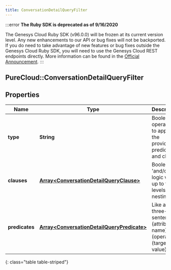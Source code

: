 ```yaml
---
title: ConversationDetailQueryFilter
---
```


:::error
**The Ruby SDK is deprecated as of 9/16/2020**

The Genesys Cloud Ruby SDK (v96.0.0) will be frozen at its current version level. Any new enhancements to our API or bug fixes will not be backported. If you do need to take advantage of new features or bug fixes outside the Genesys Cloud Ruby SDK, you will need to use the Genesys Cloud REST endpoints directly. More information can be found in the [Official Announcement](https://developer.mypurecloud.com/forum/t/announcement-genesys-cloud-ruby-sdk-end-of-life/8850).
:::


## PureCloud::ConversationDetailQueryFilter

## Properties

|Name | Type | Description | Notes|
|------------ | ------------- | ------------- | -------------|
| **type** | **String** | Boolean operation to apply to the provided predicates and clauses | |
| **clauses** | [**Array&lt;ConversationDetailQueryClause&gt;**](ConversationDetailQueryClause.html) | Boolean &#39;and/or&#39; logic with up to two-levels of nesting | [optional] |
| **predicates** | [**Array&lt;ConversationDetailQueryPredicate&gt;**](ConversationDetailQueryPredicate.html) | Like a three-word sentence: (attribute-name) (operator) (target-value). | [optional] |
{: class="table table-striped"}


